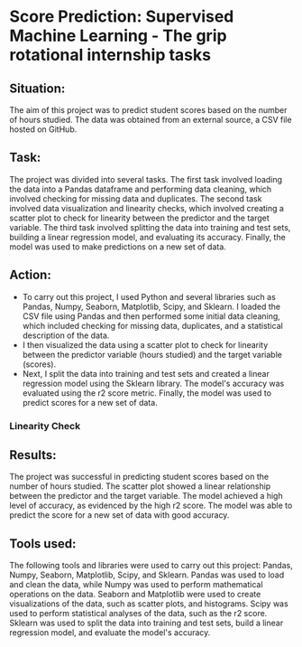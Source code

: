 # Score Prediction: Supervised Machine Learning - The grip rotational internship tasks

## Situation:
The aim of this project was to predict student scores based on the number of hours studied. The data was obtained from an external source, a CSV file hosted on GitHub.

## Task:
The project was divided into several tasks. The first task involved loading the data into a Pandas dataframe and performing data cleaning, which involved checking for missing data and duplicates. The second task involved data visualization and linearity checks, which involved creating a scatter plot to check for linearity between the predictor and the target variable. The third task involved splitting the data into training and test sets, building a linear regression model, and evaluating its accuracy. Finally, the model was used to make predictions on a new set of data.

## Action:
- To carry out this project, I used Python and several libraries such as Pandas, Numpy, Seaborn, Matplotlib, Scipy, and Sklearn. I loaded the CSV file using Pandas and then performed some initial data cleaning, which included checking for missing data, duplicates, and a statistical description of the data. 
- I then visualized the data using a scatter plot to check for linearity between the predictor variable (hours studied) and the target variable (scores). 
- Next, I split the data into training and test sets and created a linear regression model using the Sklearn library. The model's accuracy was evaluated using the r2 score metric. Finally, the model was used to predict scores for a new set of data.

### Linearity Check

## Results:
The project was successful in predicting student scores based on the number of hours studied. The scatter plot showed a linear relationship between the predictor and the target variable. The model achieved a high level of accuracy, as evidenced by the high r2 score. The model was able to predict the score for a new set of data with good accuracy.


## Tools used:
The following tools and libraries were used to carry out this project: Pandas, Numpy, Seaborn, Matplotlib, Scipy, and Sklearn. Pandas was used to load and clean the data, while Numpy was used to perform mathematical operations on the data. Seaborn and Matplotlib were used to create visualizations of the data, such as scatter plots, and histograms. Scipy was used to perform statistical analyses of the data, such as the r2 score. Sklearn was used to split the data into training and test sets, build a linear regression model, and evaluate the model's accuracy.
